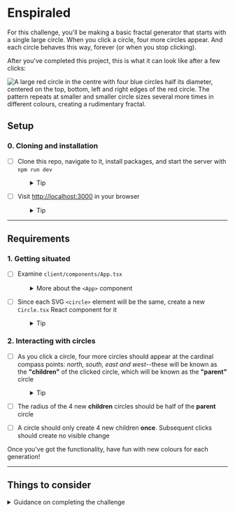 # Enspiraled

For this challenge, you'll be making a basic fractal generator that starts with a single large circle. When you click a circle, four more circles appear. And each circle behaves this way, forever (or when you stop clicking).

After you've completed this project, this is what it can look like after a few clicks:

![A large red circle in the centre with four blue circles half its diameter, centered on the top, bottom, left and right edges of the red circle. The pattern repeats at smaller and smaller circle sizes several more times in different colours, creating a rudimentary fractal.](./server/public/images/enspiral.png)

## Setup

### 0. Cloning and installation

- [ ] Clone this repo, navigate to it, install packages, and start the server with `npm run dev`
  <details style="padding-left: 2em">
    <summary>Tip</summary>

  ```sh
  cd enspiraled
  npm i
  npm run dev
  ```

  </details>

- [ ] Visit [http://localhost:3000](http://localhost:3000) in your browser
  <details style="padding-left: 2em">
    <summary>Tip</summary>

  This is what your starting place looks like:

  ![A single red circle centred in a white field](./server/public/images/base-circle.png)
  </details>

---

## Requirements

### 1. Getting situated

- [ ] Examine `client/components/App.tsx`
  <details style="padding-left: 2em">
    <summary>More about the <code>&lt;App&gt;</code> component</summary>

  Here are its contents:

  ```tsx
  interface Props {
    width: number
    height: number
  }

  function App({ width, height }: Props) {
    const circle = {
      cx: width / 2,
      cy: height / 2,
      level: 0,
      r: 256,
    }

    return (
      <svg width={width} height={height}>
        <circle cx={circle.cx} cy={circle.cy} r={circle.r} />
      </svg>
    )
  }

  export default App

  ```

  The `App` component has no state, but receives two props, `width` and `height` (which are the width and height of the page--have a look in `client/index.tsx` to see how these are retrieved).

  This component renders [Scalable Vector Graphics](https://developer.mozilla.org/en-US/docs/Web/SVG): an `<svg>` element with an SVG `<circle>` element in it. It has a radius of 256px (`r`) and is filled with a translucent grey (see `server/public/css/app.css`). It's important to note that this TSX will render The SVG elements, **not React controls**. We know this because `<svg>` and `<circle>` are lower case.

  </details>

- [ ] Since each SVG `<circle>` element will be the same, create a new `Circle.tsx` React component for it
    <details style="padding-left: 2em">
      <summary>Tip</summary>

  ```tsx
  // define your props interface here

  export default function Circle(props: Props) {

    // ... other logic

    return (
      <>
      {/* ... other components */}
        <circle cx={props.cx} cy={props.cy} r={props.r} />
      </>
    )
  }
  ```

    </details>

### 2. Interacting with circles

- [ ] As you click a circle, four more circles should appear at the cardinal compass points: _north, south, east and west_--these will be known as the **"children"** of the clicked circle, which will be known as the **"parent"** circle
  <details style="padding-left: 2em">
    <summary>Tip</summary>

  React components can render other React components, but they can also render themselves. I.e., a `<Circle>` component can render other `<Circle>` components inside of it. This will be helpful when trying to add 4 more circles with different `cx`, `cy`, and `r` props. In general computer science, this is called _recursion_.
  </details>

- [ ] The radius of the 4 new **children** circles should be half of the **parent** circle

- [ ] A circle should only create 4 new children **once**. Subsequent clicks should create no visible change

Once you've got the functionality, have fun with new colours for each generation!

---

## Things to consider

<details>
  <summary>Guidance on completing the challenge</summary>
  
  - If you don't already have it installed, you should install the React DevTools browser extension ([Firefox](https://addons.mozilla.org/en-US/firefox/addon/react-devtools/) and [Chrome](https://chrome.google.com/webstore/detail/react-developer-tools/fmkadmapgofadopljbjfkapdkoienihi?hl=en)). This will add a tab in Developer Tools that will allow you to explore the [virtual DOM](https://reactjs.org/docs/faq-internals.html#what-is-the-virtual-dom) used by React

## Stretch

<details>
  <summary>More about stretch challenges</summary>

Woohoo! You've made some fractal circles! Now, let's make them more interesting.

1. Stop generating new circles once there are 7 generations of circles

1. When you double click a circle, it should remove all of its children circles

1. Add a button to the page that will clear the screen and start over

</details>

---

## Further reading

<details>
  <summary>More reading</summary>

- [SVG](https://developer.mozilla.org/en/docs/Web/SVG)
- [SVG `circle`](https://developer.mozilla.org/en-US/docs/Web/SVG/Element/circle)
- [React Component](https://beta.reactjs.org/learn/your-first-component)
- [React's `useState`](https://beta.reactjs.org/reference/react/useState)
- [Color](https://developer.mozilla.org/en/docs/Web/CSS/color_value)
- [A Sierpinksi Triangle](https://en.wikipedia.org/wiki/Sierpi%C5%84ski_triangle): A great example of graphical recursion
  </details>

---

[Provide feedback on this repo](https://docs.google.com/forms/d/e/1FAIpQLSfw4FGdWkLwMLlUaNQ8FtP2CTJdGDUv6Xoxrh19zIrJSkvT4Q/viewform?usp=pp_url&entry.1958421517=enspiraled)
